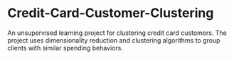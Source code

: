 # Credit-Card-Customer-Clustering
An unsupervised learning project for clustering credit card customers. The project uses dimensionality reduction and clustering algorithms to group clients with similar spending behaviors.
